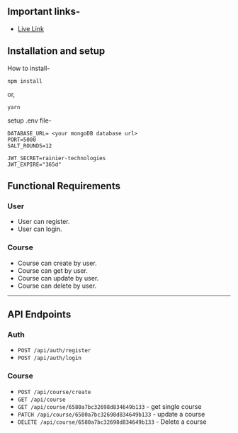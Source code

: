 ## Important links-

- [Live Link](https://rainier-technologies.vercel.app/)

## Installation and setup

How to install-

```npm
npm install
```

or,

```npm
yarn
```

setup .env file-

```env
DATABASE_URL= <your mongoDB database url>
PORT=5000
SALT_ROUNDS=12

JWT_SECRET=rainier-technologies
JWT_EXPIRE="365d"
```

## Functional Requirements

### User

- User can register.
- User can login.

### Course

- Course can create by user.
- Course can get by user.
- Course can update by user.
- Course can delete by user.

---

## API Endpoints

### Auth

- `POST /api/auth/register`
- `POST /api/auth/login`

### Course

- `POST /api/course/create`
- `GET /api/course`
- `GET /api/course/6580a7bc32698d834649b133` - get single course
- `PATCH /api/course/6580a7bc32698d834649b133` - update a course
- `DELETE /api/course/6580a7bc32698d834649b133` - Delete a course
